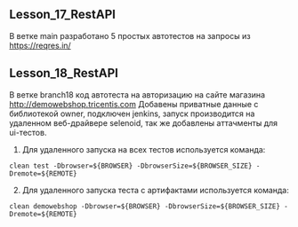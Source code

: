 ## Lesson_17_RestAPI

В ветке main разработано 5 простых автотестов на запросы из https://reqres.in/

## Lesson_18_RestAPI

В ветке branch18 код автотеста на авторизацию на сайте магазина http://demowebshop.tricentis.com
Добавены приватные данные с библиотекой owner, подключен jenkins, запуск производится на удаленном веб-драйвере selenoid,
так же добавлены аттачменты для ui-тестов.

1. Для удаленного запуска на всех тестов используется команда:
```
clean test -Dbrowser=${BROWSER} -DbrowserSize=${BROWSER_SIZE} -Dremote=${REMOTE}
```


2. Для удаленного запуска теста с артифактами используется команда:
```
clean demowebshop -Dbrowser=${BROWSER} -DbrowserSize=${BROWSER_SIZE} -Dremote=${REMOTE}
```
